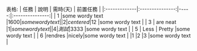 表格:
| 任務 | 說明 | 需時(天) | 前置任務 |
|:-------------|:---------------:|-----:|:---------------:|
| 1 |some wordy text  |$1600 |some wordy text  |
| 2 |centered         |$12   |some wordy text  |
| 3 | are neat        |$1    |some wordy text  |
| 4 |測試          |$3333 |some wordy text  |
| 5 | Less            | Pretty |some wordy text  |
| 6 |rendres          |nicely|some wordy text  |
|1             |2                |3     |some wordy text  |
